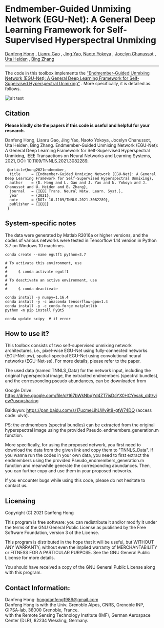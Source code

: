 # Endmember-Guided Unmixing Network (EGU-Net): A General Deep Learning Framework for Self-Supervised Hyperspectral Unmixing

[Danfeng Hong](https://sites.google.com/view/danfeng-hong)
, [Lianru Gao](https://scholar.google.com/citations?hl=en&user=f6OnhtcAAAAJ)
, [Jing Yao](https://scholar.google.com/citations?user=1SHd5ygAAAAJ&hl=en), [Naoto Yokoya](https://naotoyokoya.com/)
, [Jocelyn Chanussot](http://jocelyn-chanussot.net/)
, [Uta Heiden](https://scholar.google.de/citations?user=xgKwyocAAAAJ&hl=de)
, [Bing Zhang](http://english.radi.cas.cn/Education/PhDS/201401/t20140109_115415.html)

___________

The code in this toolbox implements
the ["Endmember-Guided Unmixing Network (EGU-Net): A General Deep Learning Framework for Self-Supervised Hyperspectral Unmixing"](https://ieeexplore.ieee.org/abstract/document/9444141)
. More specifically, it is detailed as follows.

![alt text](./networks.png)


Citation
---------------------

**Please kindly cite the papers if this code is useful and helpful for your research.**

Danfeng Hong, Lianru Gao, Jing Yao, Naoto Yokoya, Jocelyn Chanussot, Uta Heiden, Bing Zhang. Endmember-Guided Unmixing
Network (EGU-Net): A General Deep Learning Framework for Self-Supervised Hyperspectral Unmixing, IEEE Transactions on
Neural Networks and Learning Systems, 2021, DOI: 10.1109/TNNLS.2021.3082289.

     @article{hong2021endmember,
      title     = {Endmember-Guided Unmixing Network (EGU-Net): A General Deep Learning Framework for Self-Supervised Hyperspectral Unmixing},
      author    = {D. Hong and L. Gao and J. Yao and N. Yokoya and J. Chanussot and U. Heiden and B. Zhang},
      journal   = {IEEE Trans. Neural Netw. Learn. Syst.}, 
      year      = {2021},
      note      = {DOI: 10.1109/TNNLS.2021.3082289},
      publisher = {IEEE}
     }

System-specific notes
---------------------
The data were generated by Matlab R2016a or higher versions, and the codes of various networks were tested in Tensorflow
1.14 version in Python 3.7 on Windows 10 machines.

```
conda create --name egutf1 python=3.7

# To activate this environment, use
#
#     $ conda activate egutf1
#
# To deactivate an active environment, use
#
#     $ conda deactivate

conda install -y numpy=1.16.4
conda install -y -c anaconda tensorflow-gpu=1.4
conda install -y -c conda-forge matplotlib
python -m pip install PyQt5

conda update scipy  # if error 
```

How to use it?
---------------------
This toolbox consists of two self-supervised unmixing network architectures, i.e., pixel-wise EGU-Net using
fully-connected networks (EGU-Net-pw), spatial-spectral EGU-Net using convolutional neural networks (EGU-Net-ss). For
more details, please refer to the paper.

The used data (named TNNLS_Data) for the network input, including the original hyperspectral image, the extracted
endmembers (spectral bundles), and the corresponding pseudo abundances, can be downloaded from

Google Drive: https://drive.google.com/file/d/167bWkNbqYd4ZT7isDcYX0HCYesak_d4t/view?usp=sharing

Baiduyun: https://pan.baidu.com/s/17ucmeLihLWv9t8-gtW74DQ (access code: ulvh).

PS: the endmembers (spectral bundles) can be extracted from the original hyperspectral image using the provided
Pseudo_endmembers_generation.m function.

More specifically, for using the proposed network, you first need to download the data from the given link and copy them
to "TNNLS_Data". If you wanna run the codes in your own data, you need to first extract the endmembers using the
provided Pseudo_endmembers_generation.m function and meanwhile generate the corresponding abundances. Then, you can
further copy and use them in your proposed networks.

If you encounter bugs while using this code, please do not hesitate to contact us.

Licensing
---------

Copyright (C) 2021 Danfeng Hong

This program is free software: you can redistribute it and/or modify it under the terms of the GNU General Public
License as published by the Free Software Foundation, version 3 of the License.

This program is distributed in the hope that it will be useful, but WITHOUT ANY WARRANTY; without even the implied
warranty of MERCHANTABILITY or FITNESS FOR A PARTICULAR PURPOSE. See the GNU General Public License for more details.

You should have received a copy of the GNU General Public License along with this program.

Contact Information:
--------------------

Danfeng Hong: hongdanfeng1989@gmail.com<br>
Danfeng Hong is with the Univ. Grenoble Alpes, CNRS, Grenoble INP, GIPSA-lab, 38000 Grenoble, France.<br>
with the Remote Sensing Technology Institute (IMF), German Aerospace Center (DLR), 82234 Wessling, Germany.
